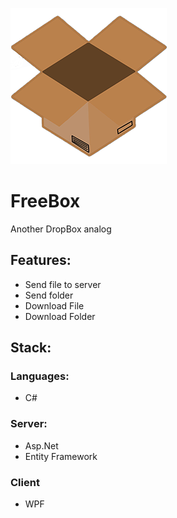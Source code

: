 ![logo_medium](Docs/Logo/logo_medium.png)
# FreeBox
Another DropBox analog

## Features:
- Send file to server
- Send folder
- Download File
- Download Folder

## Stack:
### Languages:
- C#
### Server:
- Asp.Net
- Entity Framework
### Client
- WPF
